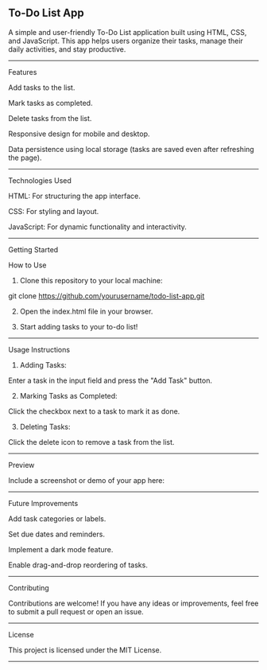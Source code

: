 ## To-Do List App

A simple and user-friendly To-Do List application built using HTML, CSS, and JavaScript. This app helps users organize their tasks, manage their daily activities, and stay productive.


---

Features

Add tasks to the list.

Mark tasks as completed.

Delete tasks from the list.

Responsive design for mobile and desktop.

Data persistence using local storage (tasks are saved even after refreshing the page).



---

Technologies Used

HTML: For structuring the app interface.

CSS: For styling and layout.

JavaScript: For dynamic functionality and interactivity.



---

Getting Started

How to Use

1. Clone this repository to your local machine:

git clone https://github.com/yourusername/todo-list-app.git


2. Open the index.html file in your browser.


3. Start adding tasks to your to-do list!




---

Usage Instructions

1. Adding Tasks:

Enter a task in the input field and press the "Add Task" button.



2. Marking Tasks as Completed:

Click the checkbox next to a task to mark it as done.



3. Deleting Tasks:

Click the delete icon to remove a task from the list.





---

Preview

Include a screenshot or demo of your app here:




---

Future Improvements

Add task categories or labels.

Set due dates and reminders.

Implement a dark mode feature.

Enable drag-and-drop reordering of tasks.



---

Contributing

Contributions are welcome!
If you have any ideas or improvements, feel free to submit a pull request or open an issue.


---

License

This project is licensed under the MIT License.


---